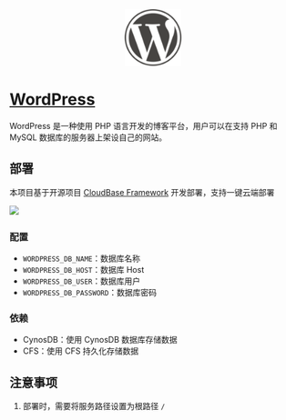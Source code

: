 <p align="center">
  <img height="100px" src="./logo.png" />
</p>

# [WordPress](https://github.com/WordPress/WordPress)

WordPress 是一种使用 PHP 语言开发的博客平台，用户可以在支持 PHP 和 MySQL 数据库的服务器上架设自己的网站。

## 部署

本项目基于开源项目 [CloudBase Framework](https://github.com/Tencent/cloudbase-framework) 开发部署，支持一键云端部署

[![](https://main.qcloudimg.com/raw/67f5a389f1ac6f3b4d04c7256438e44f.svg)](https://console.cloud.tencent.com/tcb/env/index?action=CreateAndDeployCloudBaseProject&tdl_anchor=github&tdl_site=0&appUrl=https://github.com/ying-zi/TCB-WP&branch=master)

### 配置

- `WORDPRESS_DB_NAME`：数据库名称
- `WORDPRESS_DB_HOST`：数据库 Host
- `WORDPRESS_DB_USER`：数据库用户
- `WORDPRESS_DB_PASSWORD`：数据库密码

### 依赖

- CynosDB：使用 CynosDB 数据库存储数据
- CFS：使用 CFS 持久化存储数据

## 注意事项

1. 部署时，需要将服务路径设置为根路径 `/`
